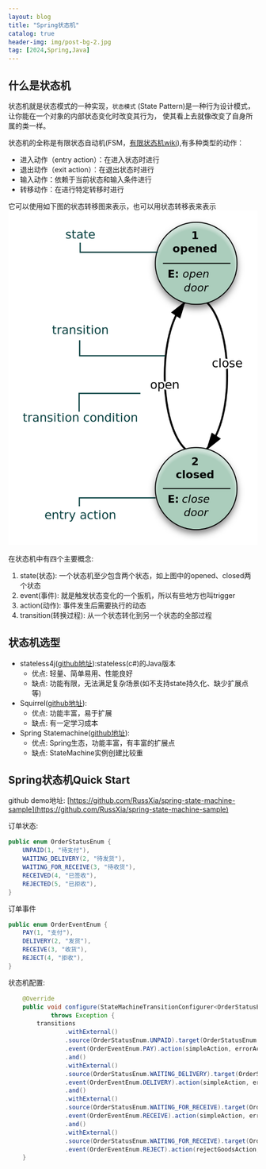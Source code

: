 ```yaml
---
layout: blog
title: "Spring状态机"
catalog: true
header-img: img/post-bg-2.jpg
tag: [2024,Spring,Java]
---
```


## 什么是状态机
状态机就是状态模式的一种实现，`状态模式` (State Pattern)是一种行为设计模式，让你能在一个对象的内部状态变化时改变其行为， 使其看上去就像改变了自身所属的类一样。

状态机的全称是有限状态自动机(FSM，[有限状态机wiki](https://zh.wikipedia.org/zh-cn/%E6%9C%89%E9%99%90%E7%8A%B6%E6%80%81%E6%9C%BA)),有多种类型的动作：

+ 进入动作（entry action）：在进入状态时进行
+ 退出动作（exit action）：在退出状态时进行
+ 输入动作：依赖于当前状态和输入条件进行
+ 转移动作：在进行特定转移时进行

它可以使用如下图的状态转移图来表示，也可以用状态转移表来表示
![Alt text](https://raw.githubusercontent.com/RussXia/RussXia.github.io/973a1a1e61c550d0ca8a09a88bb8c169b9393511/_pic/state-machine.png)


在状态机中有四个主要概念:
1. state(状态): 一个状态机至少包含两个状态，如上图中的opened、closed两个状态
2. event(事件): 就是触发状态变化的一个扳机，所以有些地方也叫trigger
3. action(动作): 事件发生后需要执行的动态
4. transition(转换过程): 从一个状态转化到另一个状态的全部过程

## 状态机选型
+ stateless4j([github地址](https://github.com/stateless4j/stateless4j)):stateless(c#)的Java版本
    + 优点: 轻量、简单易用、性能良好
    + 缺点: 功能有限，无法满足复杂场景(如不支持state持久化、缺少扩展点等)
+ Squirrel([github地址](https://github.com/hekailiang/squirrel)):
    + 优点: 功能丰富，易于扩展
    + 缺点: 有一定学习成本
+ Spring Statemachine([github地址](https://github.com/spring-projects/spring-statemachine)): 
    + 优点: Spring生态，功能丰富，有丰富的扩展点
    + 缺点: StateMachine实例创建比较重


## Spring状态机Quick Start
github demo地址: [https://github.com/RussXia/spring-state-machine-sample](https://github.com/RussXia/spring-state-machine-sample)

订单状态:
```Java
public enum OrderStatusEnum {
    UNPAID(1, "待支付"),
    WAITING_DELIVERY(2, "待发货"),
    WAITING_FOR_RECEIVE(3, "待收货"),
    RECEIVED(4, "已签收"),
    REJECTED(5, "已拒收"),
}
```

订单事件
```Java
public enum OrderEventEnum {
    PAY(1, "支付"),
    DELIVERY(2, "发货"),
    RECEIVE(3, "收货"),
    REJECT(4, "拒收"),
}
```

状态机配置:
```Java
    @Override
    public void configure(StateMachineTransitionConfigurer<OrderStatusEnum, OrderEventEnum> transitions)
            throws Exception {
        transitions
                .withExternal()
                .source(OrderStatusEnum.UNPAID).target(OrderStatusEnum.WAITING_DELIVERY)
                .event(OrderEventEnum.PAY).action(simpleAction, errorAction)
                .and()
                .withExternal()
                .source(OrderStatusEnum.WAITING_DELIVERY).target(OrderStatusEnum.WAITING_FOR_RECEIVE)
                .event(OrderEventEnum.DELIVERY).action(simpleAction, errorAction)
                .and()
                .withExternal()
                .source(OrderStatusEnum.WAITING_FOR_RECEIVE).target(OrderStatusEnum.RECEIVED)
                .event(OrderEventEnum.RECEIVE).action(simpleAction, errorAction)
                .and()
                .withExternal()
                .source(OrderStatusEnum.WAITING_FOR_RECEIVE).target(OrderStatusEnum.REJECTED)
                .event(OrderEventEnum.REJECT).action(rejectGoodsAction, errorAction);
    }
```